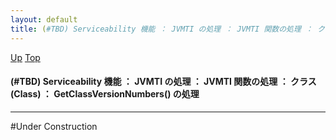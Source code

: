 ```yaml
---
layout: default
title: (#TBD) Serviceability 機能 ： JVMTI の処理 ： JVMTI 関数の処理 ： クラス (Class) ： GetClassVersionNumbers() の処理
---
```

[Up](noSfr5xs8r.html) [Top](../index.html)

#### (#TBD) Serviceability 機能 ： JVMTI の処理 ： JVMTI 関数の処理 ： クラス (Class) ： GetClassVersionNumbers() の処理

--- 
#Under Construction






